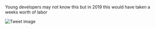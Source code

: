 Young developers may not know this but in 2019 this would have taken a weeks worth of labor


![Tweet image](/asset/crosspoast/Gu330nwX0AAlKVr.jpg)

